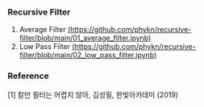 ### Recursive Filter
1. Average Filter [(https://github.com/phykn/recursive-filter/blob/main/01_average_filter.ipynb)](https://github.com/phykn/recursive-filter/blob/main/01_average_filter.ipynb)
2. Low Pass Filter [(https://github.com/phykn/recursive-filter/blob/main/02_low_pass_filter.ipynb)](https://github.com/phykn/recursive-filter/blob/main/02_low_pass_filter.ipynb)


### Reference
[1] 칼만 필터는 어렵지 않아, 김성필, 한빛아카데미 (2019)
